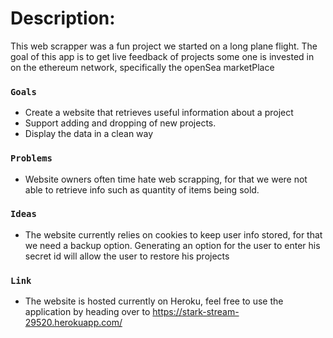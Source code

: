 # Description:

This web scrapper was a fun project we started on a long plane flight. The goal of this app is to get live feedback of projects some one is invested
in on the ethereum network, specifically the openSea marketPlace

### `Goals`

- Create a website that retrieves useful information about a project
- Support adding and dropping of new projects.
- Display the data in a clean way

### `Problems`

- Website owners often time hate web scrapping, for that we were not able to retrieve info such as quantity of items being sold.

### `Ideas`

- The website currently relies on cookies to keep user info stored, for that we need a backup option. Generating an option for the user to enter his secret id will allow the user to restore his projects


### `Link`

- The website is hosted currently on Heroku, feel free to use the application by heading over to https://stark-stream-29520.herokuapp.com/
